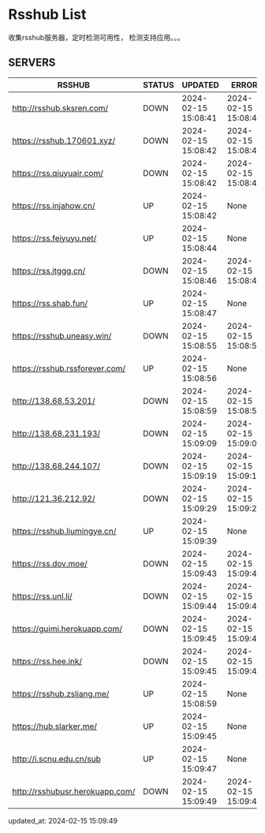 # Rsshub List

收集rsshub服务器，定时检测可用性， 检测支持应用。。。


## SERVERS

|  RSSHUB   | STATUS  | UPDATED  | ERROR  | TWITTER |  
|  ----  | ----  | ----  | ----  | ---- |  
| http://rsshub.sksren.com/ | DOWN | 2024-02-15 15:08:41 | 2024-02-15 15:08:41 |  
| https://rsshub.170601.xyz/ | DOWN | 2024-02-15 15:08:42 | 2024-02-15 15:08:42 |  
| https://rss.qiuyuair.com/ | DOWN | 2024-02-15 15:08:42 | 2024-02-15 15:08:42 |  
| https://rss.injahow.cn/ | UP | 2024-02-15 15:08:42 | None ||  
| https://rss.feiyuyu.net/ | UP | 2024-02-15 15:08:44 | None ||  
| https://rss.itggg.cn/ | DOWN | 2024-02-15 15:08:46 | 2024-02-15 15:08:46 |  
| https://rss.shab.fun/ | UP | 2024-02-15 15:08:47 | None ||  
| https://rsshub.uneasy.win/ | DOWN | 2024-02-15 15:08:55 | 2024-02-15 15:08:55 |  
| https://rsshub.rssforever.com/ | UP | 2024-02-15 15:08:56 | None ||  
| http://138.68.53.201/ | DOWN | 2024-02-15 15:08:59 | 2024-02-15 15:08:59 |  
| http://138.68.231.193/ | DOWN | 2024-02-15 15:09:09 | 2024-02-15 15:09:09 |  
| http://138.68.244.107/ | DOWN | 2024-02-15 15:09:19 | 2024-02-15 15:09:19 |  
| http://121.36.212.92/ | DOWN | 2024-02-15 15:09:29 | 2024-02-15 15:09:29 |  
| https://rsshub.liumingye.cn/ | UP | 2024-02-15 15:09:39 | None ||  
| https://rss.dov.moe/ | DOWN | 2024-02-15 15:09:43 | 2024-02-15 15:09:43 |  
| https://rss.unl.li/ | DOWN | 2024-02-15 15:09:44 | 2024-02-15 15:09:44 |  
| https://guimi.herokuapp.com/ | DOWN | 2024-02-15 15:09:45 | 2024-02-15 15:09:45 |  
| https://rss.hee.ink/ | DOWN | 2024-02-15 15:09:45 | 2024-02-15 15:09:45 |  
| https://rsshub.zsliang.me/ | UP | 2024-02-15 15:08:59 | None |OK|  
| https://hub.slarker.me/ | UP | 2024-02-15 15:09:45 | None ||  
| http://i.scnu.edu.cn/sub | UP | 2024-02-15 15:09:47 | None ||  
| http://rsshubusr.herokuapp.com/ | DOWN | 2024-02-15 15:09:49 | 2024-02-15 15:09:49 |  
  

updated_at: 2024-02-15 15:09:49  
